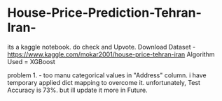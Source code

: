 # House-Price-Prediction-Tehran-Iran-
its a kaggle notebook. do check and Upvote.
Download Dataset - https://www.kaggle.com/mokar2001/house-price-tehran-iran
Algorithm Used =  XGBoost

problem 1. -  too manu categorical values in "Address" column. 
              i have temporary applied dict mapping to overcome it. 
              unfortunately, Test Accuracy is 73%. but ill update it more in Future.
              
